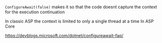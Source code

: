 `ConfigureAwait(false)` makes it so that the code doesnt capture the context for the execution continuation

In classic ASP the context is limited to only a single thread at a time
In ASP Core 

https://devblogs.microsoft.com/dotnet/configureawait-faq/